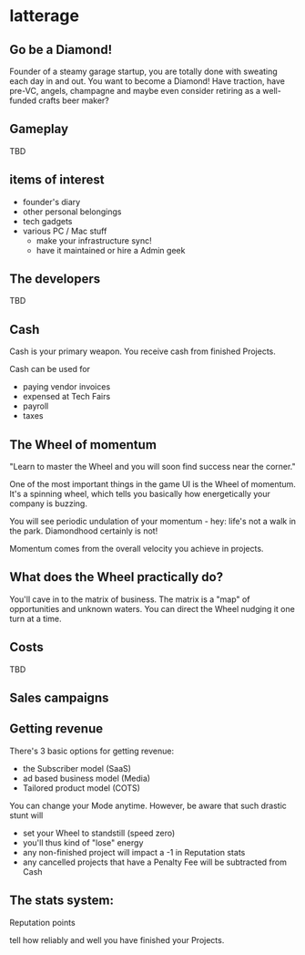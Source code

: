 # latterage

## Go be a Diamond!

Founder of a steamy garage startup, you are totally done with
sweating each day in and out. You want to become a Diamond!
Have traction, have pre-VC, angels, champagne and maybe
even consider retiring as a well-funded crafts beer maker?

## Gameplay

TBD

## items of interest
- founder's diary
- other personal belongings
- tech gadgets
- various PC / Mac stuff
  - make your infrastructure sync!
  - have it maintained or hire a Admin geek

## The developers

TBD

## Cash

Cash is your primary weapon. You receive cash
from finished Projects. 

Cash can be used for 
- paying vendor invoices
- expensed at Tech Fairs
- payroll 
- taxes

## The Wheel of momentum

"Learn to master the Wheel and you will soon find success
near the corner."

One of the most important things in the game UI is
the Wheel of momentum. It's a spinning wheel, which
tells you basically how energetically your company
is buzzing.

You will see periodic undulation of your momentum - hey:
life's not a walk in the park. Diamondhood certainly is not!

Momentum comes from the overall velocity you achieve
in projects. 

## What does the Wheel practically do?

You'll cave in to the matrix of business. The matrix is
a "map" of opportunities and unknown waters. You can 
direct the Wheel nudging it one turn at a time. 


## Costs

TBD

## Sales campaigns

## Getting revenue

There's 3 basic options for getting revenue:
 - the Subscriber model (SaaS)
 - ad based business model (Media)
 - Tailored product model (COTS)

You can change your Mode anytime. However, be aware that
such drastic stunt will
* set your Wheel to standstill (speed zero)
* you'll thus kind of "lose" energy
* any non-finished project will impact a -1 in Reputation stats
* any cancelled projects that have a Penalty Fee will be subtracted from Cash 

## The stats system: 

Reputation points

 tell how reliably and well you have finished your Projects.
